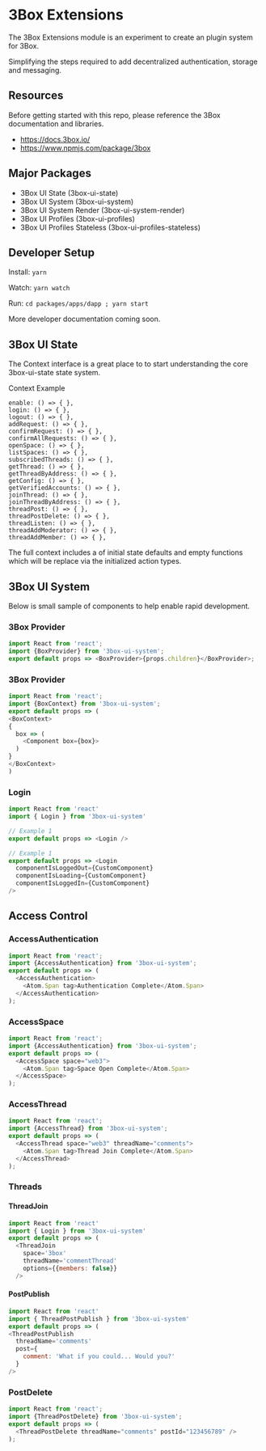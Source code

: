# 3Box Extensions

The 3Box Extensions module is an experiment to create an plugin system for 3Box.

Simplifying the steps required to add decentralized authentication, storage and messaging.

## Resources

Before getting started with this repo, please reference the 3Box documentation and libraries.

- https://docs.3box.io/
- https://www.npmjs.com/package/3box

## Major Packages

- 3Box UI State (3box-ui-state)
- 3Box UI System (3box-ui-system)
- 3Box UI System Render (3box-ui-system-render)
- 3Box UI Profiles (3box-ui-profiles)
- 3Box UI Profiles Stateless (3box-ui-profiles-stateless)

## Developer Setup

Install: `yarn`

Watch: `yarn watch`

Run: `cd packages/apps/dapp ; yarn start`

More developer documentation coming soon.

## 3Box UI State

The Context interface is a great place to to start understanding the core 3box-ui-state state system.

Context Example

```
enable: () => { },
login: () => { },
logout: () => { },
addRequest: () => { },
confirmRequest: () => { },
confirmAllRequests: () => { },
openSpace: () => { },
listSpaces: () => { },
subscribedThreads: () => { },
getThread: () => { },
getThreadByAddress: () => { },
getConfig: () => { },
getVerifiedAccounts: () => { },
joinThread: () => { },
joinThreadByAddress: () => { },
threadPost: () => { },
threadPostDelete: () => { },
threadListen: () => { },
threadAddModerator: () => { },
threadAddMember: () => { },
```

The full context includes a of initial state defaults and empty functions which will be replace via the initialized action types.

## 3Box UI System

Below is small sample of components to help enable rapid development.

### 3Box Provider

```js
import React from 'react';
import {BoxProvider} from '3box-ui-system';
export default props => <BoxProvider>{props.children}</BoxProvider>;
```

### 3Box Provider

```js
import React from 'react';
import {BoxContext} from '3box-ui-system';
export default props => (
<BoxContext>
{
  box => (
    <Component box={box}>
  )
}
</BoxContext>
)
```

### Login

```js
import React from 'react'
import { Login } from '3box-ui-system'

// Example 1
export default props => <Login />

// Example 1
export default props => <Login
  componentIsLoggedOut={CustomComponent}
  componentIsLoading={CustomComponent}
  componentIsLoggedIn={CustomComponent}
/>
```

## Access Control

### AccessAuthentication

```js
import React from 'react';
import {AccessAuthentication} from '3box-ui-system';
export default props => (
  <AccessAuthentication>
    <Atom.Span tag>Authentication Complete</Atom.Span>
  </AccessAuthentication>
);
```

### AccessSpace

```js
import React from 'react';
import {AccessAuthentication} from '3box-ui-system';
export default props => (
  <AccessSpace space="web3">
    <Atom.Span tag>Space Open Complete</Atom.Span>
  </AccessSpace>
);
```

### AccessThread

```js
import React from 'react';
import {AccessThread} from '3box-ui-system';
export default props => (
  <AccessThread space="web3" threadName="comments">
    <Atom.Span tag>Thread Join Complete</Atom.Span>
  </AccessThread>
);
```

### Threads

#### ThreadJoin

```js
import React from 'react'
import { Login } from '3box-ui-system'
export default props => (
  <ThreadJoin
    space='3box'
    threadName='commentThread'
    options={{members: false}}
  />
```

#### PostPublish

```js
import React from 'react'
import { ThreadPostPublish } from '3box-ui-system'
export default props => (
<ThreadPostPublish
  threadName='comments'
  post={
    comment: 'What if you could... Would you?'
  }
/>
```

### PostDelete

```js
import React from 'react';
import {ThreadPostDelete} from '3box-ui-system';
export default props => (
  <ThreadPostDelete threadName="comments" postId="123456789" />
);
```
